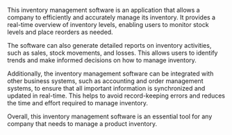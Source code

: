This inventory management software is an application that allows a company to efficiently and accurately manage its inventory. It provides a real-time overview of inventory levels, enabling users to monitor stock levels and place reorders as needed.

The software can also generate detailed reports on inventory activities, such as sales, stock movements, and losses. This allows users to identify trends and make informed decisions on how to manage inventory.

Additionally, the inventory management software can be integrated with other business systems, such as accounting and order management systems, to ensure that all important information is synchronized and updated in real-time. This helps to avoid record-keeping errors and reduces the time and effort required to manage inventory.

Overall, this inventory management software is an essential tool for any company that needs to manage a product inventory.
